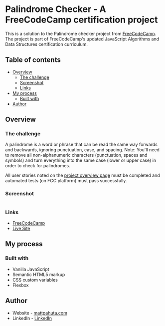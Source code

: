 # Palindrome Checker - A FreeCodeCamp certification project

This is a solution to the Palindrome checker project from [FreeCodeCamp](https://www.freecodecamp.com). The project is part of FreeCodeCamp's updated JavaScript Algorithms and Data Structures certification curriculum.

## Table of contents

- [Overview](#overview)
  - [The challenge](#the-challenge)
  - [Screenshot](#screenshot)
  - [Links](#links)
- [My process](#my-process)
  - [Built with](#built-with)
- [Author](#author)


## Overview

### The challenge

A palindrome is a word or phrase that can be read the same way forwards and backwards, ignoring punctuation, case, and spacing. Note: You'll need to remove all non-alphanumeric characters (punctuation, spaces and symbols) and turn everything into the same case (lower or upper case) in order to check for palindromes.

All user stories noted on the [project overview page](https://www.freecodecamp.org/learn/javascript-algorithms-and-data-structures-v8/build-a-palindrome-checker-project/build-a-palindrome-checker) must be completed and automated tests (on FCC platform) must pass successfully.


### Screenshot

![]()


### Links

- [FreeCodeCamp](https://scrimba.com/scrim/c3aD3Duy)
- [Live Site](https://chipper-clafoutis-3cae74.netlify.app/)

## My process

### Built with

- Vanilla JavaScript
- Semantic HTML5 markup
- CSS custom variables
- Flexbox

## Author

- Website - [mattpahuta.com](https://www.mattpahuta.com)
- LinkedIn - [LinkedIn](www.linkedin.com/in/mattpahuta)